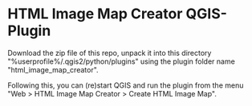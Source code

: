 # HTML Image Map Creator QGIS-Plugin

Download the zip file of this repo, unpack it into this directory "%userprofile%/.qgis2/python/plugins" 
using the plugin folder name "html_image_map_creator". 

Following this, you can (re)start QGIS and run the plugin from the 
menu "Web > HTML Image Map Creator > Create HTML Image Map".
